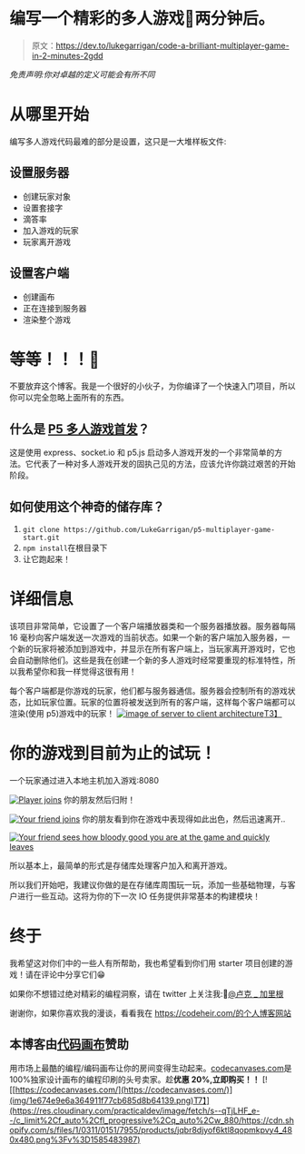 # 编写一个精彩的多人游戏🚀两分钟后。

> 原文：<https://dev.to/lukegarrigan/code-a-brilliant-multiplayer-game-in-2-minutes-2gdd>

*免责声明:你对卓越的定义可能会有所不同*

# 从哪里开始

编写多人游戏代码最难的部分是设置，这只是一大堆样板文件:

## 设置服务器

*   创建玩家对象
*   设置套接字
*   滴答率
*   加入游戏的玩家
*   玩家离开游戏

## 设置客户端

*   创建画布
*   正在连接到服务器
*   渲染整个游戏

# 等等！！！🛑

不要放弃这个博客。我是一个很好的小伙子，为你编译了一个快速入门项目，所以你可以完全忽略上面所有的东西。

## 什么是 [P5 多人游戏首发](https://github.com/LukeGarrigan/p5-multiplayer-game-starter)？

这是使用 express、socket.io 和 p5.js 启动多人游戏开发的一个非常简单的方法。它代表了一种对多人游戏开发的固执己见的方法，应该允许你跳过艰苦的开始阶段。

## 如何使用这个神奇的储存库？

1.  `git clone https://github.com/LukeGarrigan/p5-multiplayer-game-start.git`
2.  `npm install`在根目录下
3.  让它跑起来！

# 详细信息

该项目非常简单，它设置了一个客户端播放器类和一个服务器播放器。服务器每隔 16 毫秒向客户端发送一次游戏的当前状态。如果一个新的客户端加入服务器，一个新的玩家将被添加到游戏中，并显示在所有客户端上，当玩家离开游戏时，它也会自动删除他们。这些是我在创建一个新的多人游戏时经常要重现的标准特性，所以我希望你和我一样觉得这很有用！

每个客户端都是你游戏的玩家，他们都与服务器通信。服务器会控制所有的游戏状态，比如玩家位置。玩家的位置将被发送到所有的客户端，这样每个客户端都可以渲染(使用 p5)游戏中的玩家！
[![image of server to client architecture](img/9ecd7d1e0ff942e0fcfa4df492d9241a.png)T3】](https://res.cloudinary.com/practicaldev/image/fetch/s--DMCWns2U--/c_limit%2Cf_auto%2Cfl_progressive%2Cq_auto%2Cw_880/https://www.oreilly.com/library/view/mastering-c-game/9781788629225/assets/15371b3c-817a-4dd0-8f36-3efc7ed10f5d.png)

# 你的游戏到目前为止的试玩！

一个玩家通过进入本地主机加入游戏:8080

[![Player joins](img/b61ec8733ef6620fbfce9bd9a4786d29.png)](https://camo.githubusercontent.com/bac8483e8a1a60836350c70837a1678d4d22f815/68747470733a2f2f736e61672e67792f3130683643732e6a7067) 
你的朋友然后归附！

[![Your friend joins](img/52b55c48b8f92d4d80146eb5710494a7.png)](https://camo.githubusercontent.com/e7ad183e1f4a6fb24262c9fbceea844a45f2741d/68747470733a2f2f736e61672e67792f4a706562456d2e6a7067) 
你的朋友看到你在游戏中表现得如此出色，然后迅速离开..

[![Your friend sees how bloody good you are at the game and quickly leaves](img/b61ec8733ef6620fbfce9bd9a4786d29.png)](https://camo.githubusercontent.com/bac8483e8a1a60836350c70837a1678d4d22f815/68747470733a2f2f736e61672e67792f3130683643732e6a7067)

所以基本上，最简单的形式是存储库处理客户加入和离开游戏。

所以我们开始吧，我建议你做的是在存储库周围玩一玩，添加一些基础物理，与客户进行一些互动。这将为你的下一次 IO 任务提供非常基本的构建模块！

# 终于

我希望这对你们中的一些人有所帮助，我也希望看到你们用 starter 项目创建的游戏！请在评论中分享它们😁

如果你不想错过绝对精彩的编程洞察，请在 twitter 上关注我:🤣[@卢克 _ 加里根](https://twitter.com/luke_garrigan)

谢谢你，如果你喜欢我的漫谈，看看我在 https://codeheir.com/的个人博客网站

## 本博客由[代码画布](https://www.codecanvases.com)赞助

用市场上最酷的编程/编码画布让你的房间变得生动起来。[codecanvases.com](https://www.w3schools.com)是 100%独家设计画布的编程印刷的头号卖家。趁**优惠 20%,立即购买！！**
[![[https://codecanvases.com/](https://codecanvases.com/)](img/1e674e9e6a364911f77cb685d8b64139.png)T7】](https://res.cloudinary.com/practicaldev/image/fetch/s--qTjLHF_e--/c_limit%2Cf_auto%2Cfl_progressive%2Cq_auto%2Cw_880/https://cdn.shopify.com/s/files/1/0311/0151/7955/products/jqbr8djyof6ktl8qopmkpvy4_480x480.png%3Fv%3D1585483987)